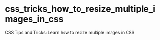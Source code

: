# css_tricks_how_to_resize_multiple_images_in_css
CSS Tips and Tricks: Learn how to resize multiple images in CSS
